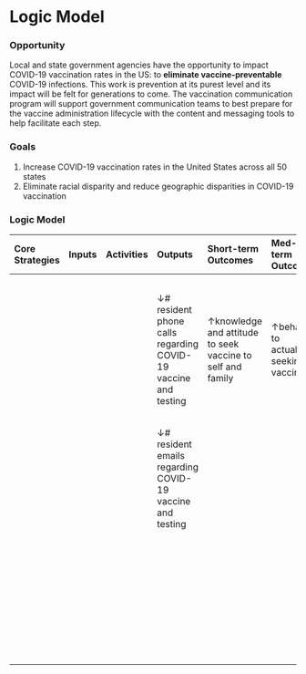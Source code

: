 # Logic Model

### Opportunity 

Local and state government agencies have the opportunity to impact COVID-19 vaccination rates in the US: to **eliminate vaccine-preventable** COVID-19 infections. This work is prevention at its purest level and its impact will be felt for generations to come. The vaccination communication program will support government communication teams to best prepare for the vaccine administration lifecycle with the content and messaging tools to help facilitate each step.

### Goals

1. Increase COVID-19 vaccination rates in the United States across all 50 states
2. Eliminate racial disparity and reduce geographic disparities in COVID-19 vaccination

### Logic Model

| Core Strategies | Inputs | Activities | Outputs | Short-term Outcomes | Med-term Outcomes | Impact |
| :--- | :--- | :--- | :--- | :--- | :--- | :--- |
|  |  |  | ↓\# resident phone calls regarding COVID-19 vaccine and testing  | ↑knowledge and attitude to seek vaccine to self and family | ↑behavior to actualize seeking vaccine | **↑** COVID-19 vaccinations rates, particularly among communities of color and targeted geographies with historically low rates |
|  |  |  | ↓\# resident emails  regarding COVID-19 vaccine and testing  |  |  | ↓ rates of COVID-19 infections |
|  |  |  |  |  |  | ↓ COVID-19 morbidity and mortality |
|  |  |  |  |  |  | ↓ disparities in COVID-19 morbidity and mortality |

